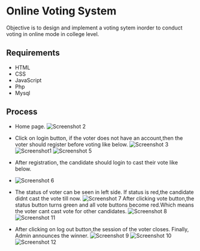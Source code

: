 # Online Voting System
Objective is to design and implement a voting sytem inorder to conduct voting in online mode in college level.

## Requirements
- HTML
- CSS
- JavaScript
- Php
- Mysql

## Process
- Home page.
![Screenshot 2](https://user-images.githubusercontent.com/82858526/194687163-072d1f43-2084-4ac8-a4f9-f058836dfc23.png)


- Click on login button, if the voter does not have an account,then the voter should register before voting like below.
![Screenshot 3](https://user-images.githubusercontent.com/82858526/194687225-473397d6-d3b2-4f48-a639-0ba2ecc82da1.png)
![Screenshot1](https://user-images.githubusercontent.com/82858526/194687234-a9bd771d-6118-4c6f-b7e8-71c33b93271f.png)
![Screenshot 5](https://user-images.githubusercontent.com/82858526/194687245-663dcb63-6824-49a9-9a19-0ac1eca1a133.png)


- After registration, the candidate should login to cast their vote like below.
- ![Screenshot 6](https://user-images.githubusercontent.com/82858526/194687254-34421270-2904-4946-8910-73ebe99447c4.png)



- The status of voter can be seen in left side. If status is red,the candidate didnt cast the vote till now.
![Screenshot 7](https://user-images.githubusercontent.com/82858526/194687260-a39069ca-b844-4523-991b-69b5bbc6f4b6.png)
After clicking vote button,the status button turns green and all vote buttons become red.Which means the voter cant cast vote for other candidates.
![Screenshot 8](https://user-images.githubusercontent.com/82858526/194687283-454013e4-3df0-4659-a2a8-713ddd2fcec0.png)
 ![Screenshot 11](https://user-images.githubusercontent.com/82858526/194687295-94898dbb-8f73-4ea7-82cb-5e73b2055061.png)

- After clicking on log out button,the session of the voter closes.
Finally, Admin announces the winner.
![Screenshot 9](https://user-images.githubusercontent.com/82858526/194687327-b8f163ea-8820-4ee2-bd3b-24eab63eb36b.png)
![Screenshot 10](https://user-images.githubusercontent.com/82858526/194687334-00f2ebe0-e6fe-4eb7-9883-12c5653135e9.png)
![Screenshot 12](https://user-images.githubusercontent.com/82858526/194687343-312135f7-ed32-483f-baa9-8aab0011cc11.png)





